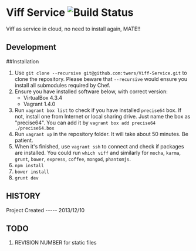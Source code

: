 Viff Service ![Build Status](https://travis-ci.org/twers/Viff-Service.png)
===============

Viff as service in cloud, no need to install again, MATE!!


Development
---------------

##Installation

1. Use `git clone --recursive git@github.com:twers/Viff-Service.git` to clone the repository. Please beware that `--recursive` would ensure you install all submodules required by Chef.
2. Ensure you have installed software below, with correct version:
	* VirtualBox 4.3.4
	* Vagrant 1.4.0
3. Run `vagrant box list` to check if you have installed `precise64` box. If not, install one from Internet or local sharing drive. Just name the box as "precise64". You can add it by `vagrant box add precise64 ./precise64.box`
4. Run `vagrant up` in the repository folder. It will take about 50 minutes. Be patient.
5. When it's finished, use `vagrant ssh` to connect and check if packages are installed. You could run `which viff` and similarly for `mocha`, `karma`, `grunt`, `bower`, `express`, `coffee`, `mongod`, `phantomjs`.
6. `npm install`
7. `bower install`
8. `grunt dev`


HISTORY
---------------

Project Created  ----- 2013/12/10


TODO
---------------

1. REVISION NUMBER for static files
